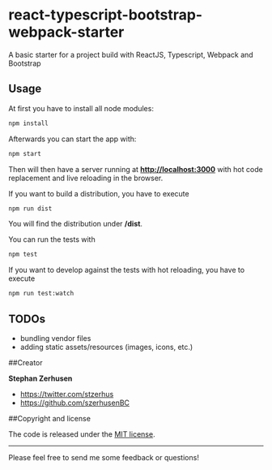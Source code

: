 # react-typescript-bootstrap-webpack-starter
A basic starter for a project build with ReactJS, Typescript, Webpack and Bootstrap

## Usage
At first you have to install all node modules:

```bash
npm install
```

Afterwards you can start the app with:

```bash
npm start
```

Then will then have a server running at **[http://localhost:3000](http://localhost:3000)** with hot code replacement and live reloading in the browser.

If you want to build a distribution, you have to execute

```bash
npm run dist
```

You will find the distribution under **/dist**.

You can run the tests with

```bash
npm test
```

If you want to develop against the tests with hot reloading, you have to execute

```bash
npm run test:watch
```

## TODOs

* bundling vendor files
* adding static assets/resources (images, icons, etc.)

##Creator

**Stephan Zerhusen**

* <https://twitter.com/stzerhus>
* <https://github.com/szerhusenBC>

##Copyright and license

The code is released under the [MIT license](LICENSE?raw=true).

---------------------------------------

Please feel free to send me some feedback or questions!
